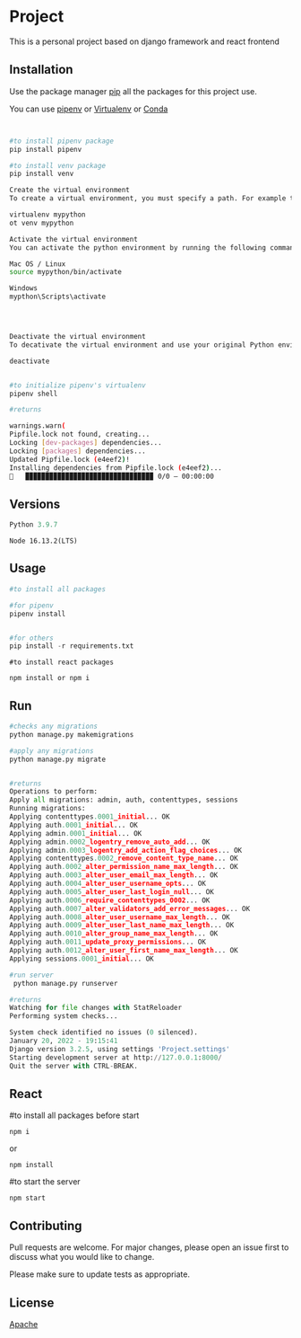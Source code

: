 # Project

This is a personal project based on django framework and react frontend

## Installation

Use the package manager [pip](https://pypi.org/project/pip/) all the packages for this project use.

You can use [pipenv](https://pypi.org/project/pipenv/) or [Virtualenv](https://pypi.org/project/virtualenv/) or [Conda](https://www.anaconda.com/products/individual)
```bash


#to install pipenv package
pip install pipenv
```
```bash
#to install venv package
pip install venv

Create the virtual environment
To create a virtual environment, you must specify a path. For example to create one in the local directory called ‘mypython’, type the following:

virtualenv mypython
ot venv mypython

Activate the virtual environment
You can activate the python environment by running the following command:

Mac OS / Linux
source mypython/bin/activate

Windows
mypthon\Scripts\activate




Deactivate the virtual environment
To decativate the virtual environment and use your original Python environment, simply type ‘deactivate’.

deactivate
```


```bash

#to initialize pipenv's virtualenv
pipenv shell

#returns 

warnings.warn(
Pipfile.lock not found, creating...
Locking [dev-packages] dependencies...
Locking [packages] dependencies...
Updated Pipfile.lock (e4eef2)!
Installing dependencies from Pipfile.lock (e4eef2)...
🐍   ▉▉▉▉▉▉▉▉▉▉▉▉▉▉▉▉▉▉▉▉▉▉▉▉▉▉▉▉▉▉▉▉ 0/0 — 00:00:00

```
## Versions
```python
Python 3.9.7
```
```node
Node 16.13.2(LTS)
```
## Usage

```python
#to install all packages

#for pipenv
pipenv install


#for others
pip install -r requirements.txt 
```
```node
#to install react packages

npm install or npm i
```


## Run
```python
#checks any migrations
python manage.py makemigrations
```
```python
#apply any migrations
python manage.py migrate


#returns
Operations to perform:
Apply all migrations: admin, auth, contenttypes, sessions
Running migrations:
Applying contenttypes.0001_initial... OK
Applying auth.0001_initial... OK
Applying admin.0001_initial... OK
Applying admin.0002_logentry_remove_auto_add... OK
Applying admin.0003_logentry_add_action_flag_choices... OK
Applying contenttypes.0002_remove_content_type_name... OK
Applying auth.0002_alter_permission_name_max_length... OK
Applying auth.0003_alter_user_email_max_length... OK
Applying auth.0004_alter_user_username_opts... OK
Applying auth.0005_alter_user_last_login_null... OK
Applying auth.0006_require_contenttypes_0002... OK
Applying auth.0007_alter_validators_add_error_messages... OK
Applying auth.0008_alter_user_username_max_length... OK
Applying auth.0009_alter_user_last_name_max_length... OK
Applying auth.0010_alter_group_name_max_length... OK
Applying auth.0011_update_proxy_permissions... OK
Applying auth.0012_alter_user_first_name_max_length... OK
Applying sessions.0001_initial... OK
```

```python
#run server
 python manage.py runserver

#returns
Watching for file changes with StatReloader
Performing system checks...

System check identified no issues (0 silenced).
January 20, 2022 - 19:15:41
Django version 3.2.5, using settings 'Project.settings'
Starting development server at http://127.0.0.1:8000/
Quit the server with CTRL-BREAK.


```

## React
#to install all packages before start
```react
npm i
```
or 
```react
npm install
```

#to start the server
```react
npm start
```

## Contributing
Pull requests are welcome. For major changes, please open an issue first to discuss what you would like to change.

Please make sure to update tests as appropriate.

## License
[Apache](http://www.apache.org/licenses/LICENSE-2.0)
